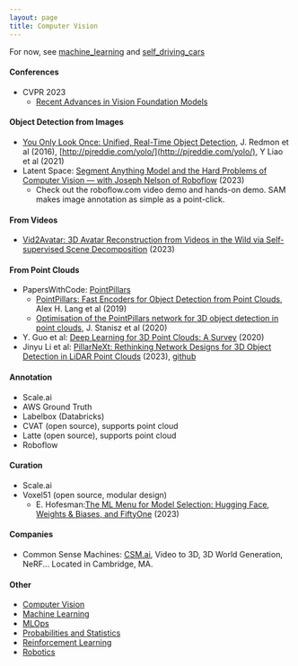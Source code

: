 ```yaml
---
layout: page
title: Computer Vision
---
```

For now, see [machine_learning](machine_learning.md) and [self_driving_cars](self_driving_cars.md)

#### Conferences
* CVPR 2023
  * [Recent Advances in Vision Foundation Models](https://vlp-tutorial.github.io/)

#### Object Detection from Images
* [You Only Look Once: Unified, Real-Time Object Detection](https://arxiv.org/pdf/1506.02640v5.pdf), J. Redmon et al (2016), [http://pjreddie.com/yolo/](http://pjreddie.com/yolo/), Y Liao et al (2021)
* Latent Space: [Segment Anything Model and the Hard Problems of Computer Vision — with Joseph Nelson of Roboflow](https://www.latent.space/p/segment-anything-roboflow#details) (2023)
  * Check out the roboflow.com video demo and hands-on demo. SAM makes image annotation as simple as a point-click.

#### From Videos
* [Vid2Avatar: 3D Avatar Reconstruction from Videos in the Wild via Self-supervised Scene Decomposition](https://moygcc.github.io/vid2avatar/) (2023)

#### From Point Clouds
* PapersWithCode: [PointPillars](https://paperswithcode.com/search?q_meta=&q_type=&q=pointpillars)
  * [PointPillars: Fast Encoders for Object Detection from Point Clouds](https://arxiv.org/pdf/1812.05784v2.pdf), Alex H. Lang et al (2019)
  * [Optimisation of the PointPillars network for 3D object detection in point clouds](https://arxiv.org/pdf/2007.00493v1.pdf), J. Stanisz et al (2020)
* Y. Guo et al: [Deep Learning for 3D Point Clouds: A Survey](https://arxiv.org/pdf/1912.12033.pdf) (2020)
* Jinyu Li et al: [PillarNeXt: Rethinking Network Designs for 3D Object Detection in LiDAR Point Clouds](https://arxiv.org/pdf/2305.04925.pdf) (2023), [github](https://github.com/qcraftai/pillarnext)

#### Annotation
* Scale.ai
* AWS Ground Truth
* Labelbox (Databricks)
* CVAT (open source), supports point cloud
* Latte (open source), supports point cloud
* Roboflow

#### Curation
* Scale.ai
* Voxel51 (open source, modular design)
  * E. Hofesman:[The ML Menu for Model Selection: Hugging Face, Weights & Biases, and FiftyOne](https://voxel51.com/blog/ml-menu-for-model-selection-hugging-face-weights-and-biases-fiftyone/) (2023)

#### Companies
* Common Sense Machines: [CSM.ai](https://csm.ai), Video to 3D, 3D World Generation, NeRF... Located in Cambridge, MA.

#### Other
* [Computer Vision](computer_vision.md)
* [Machine Learning](machine_learning.md)
* [MLOps](mlops.md)
* [Probabilities and Statistics](probabilities_and_statistics.md)
* [Reinforcement Learning](reinforcement_learning.md)
* [Robotics](robotics.md)
